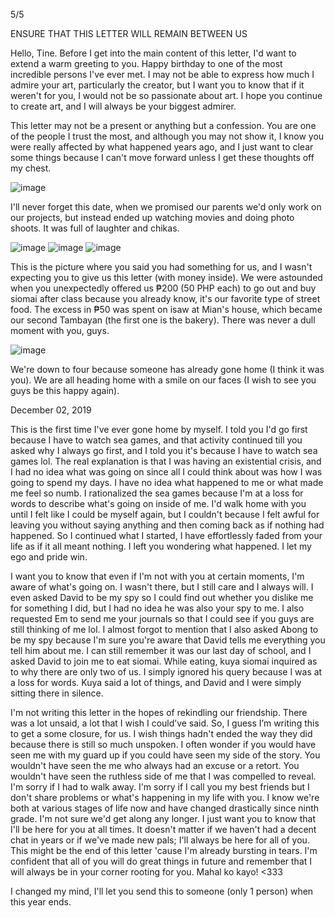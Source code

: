  5/5 

 ENSURE THAT THIS LETTER WILL REMAIN BETWEEN US

Hello, Tine. Before I get into the main content of this letter, I'd want to extend a warm greeting to you. Happy birthday to one of the most incredible persons I've ever met. I may not be able to express how much I admire your art, particularly the creator, but I want you to know that if it weren't for you, I would not be so passionate about art. I hope you continue to create art, and I will always be your biggest admirer.

This letter may not be a present or anything but a confession. You are one of the people I trust the most, and although you may not show it, I know you were really affected by what happened years ago, and I just want to clear some things because I can't move forward unless I get these thoughts off my chest.

![image](https://user-images.githubusercontent.com/95708675/145078316-717fb585-9b7d-4ed9-84d0-c60bb6d87907.png)

I'll never forget this date, when we promised our parents we'd only work on our projects, but instead ended up watching movies and doing photo shoots. It was full of laughter and chikas.

![image](https://user-images.githubusercontent.com/95708675/145078362-dc2d5645-5cb5-4338-b4b8-e886f817e0c3.png)
![image](https://user-images.githubusercontent.com/95708675/145078376-d6d31947-83a0-4a2a-80db-ac33f5af40b6.png)
![image](https://user-images.githubusercontent.com/95708675/145078392-7f8b1458-e444-4841-ab58-3a85bd0f65e6.png)

This is the picture where you said you had something for us, and I wasn't expecting you to give us this letter (with money inside). We were astounded when you unexpectedly offered us ₱200 (50 PHP each) to go out and buy siomai after class because you already know, it's our favorite type of street food. The excess in ₱50 was spent on isaw at Mian's house, which became our second Tambayan (the first one is the bakery). There was never a dull moment with you, guys.

![image](https://user-images.githubusercontent.com/95708675/145078430-ea75d369-1887-4dea-bf24-5fe175bc2ab6.png)

We're down to four because someone has already gone home (I think it was you). We are all heading home with a smile on our faces (I wish to see you guys be this happy again).

December 02, 2019

This is the first time I've ever gone home by myself. I told you I'd go first because I have to watch sea games, and that activity continued till you asked why I always go first, and I told you it's because I have to watch sea games lol. The real explanation is that I was having an existential crisis, and I had no idea what was going on since all I could think about was how I was going to spend my days. I have no idea what happened to me or what made me feel so numb. I rationalized the sea games because I'm at a loss for words to describe what's going on inside of me. I'd walk home with you until I felt like I could be myself again, but I couldn't because I felt awful for leaving you without saying anything and then coming back as if nothing had happened. So I continued what I started, I have effortlessly faded from your life as if it all meant nothing. I left you wondering what happened. I let my ego and pride win.

I want you to know that even if I'm not with you at certain moments, I'm aware of what's going on. I wasn't there, but I still care and I always will. I even asked David to be my spy so I could find out whether you dislike me for something I did, but I had no idea he was also your spy to me. I also requested Em to send me your journals so that I could see if you guys are still thinking of me lol. I almost forgot to mention that I also asked Abong to be my spy because I'm sure you're aware that David tells me everything you tell him about me. I can still remember it was our last day of school, and I asked David to join me to eat siomai. While eating, kuya siomai inquired as to why there are only two of us. I simply ignored his query because I was at a loss for words. Kuya said a lot of things, and David and I were simply sitting there in silence.

I'm not writing this letter in the hopes of rekindling our friendship. There was a lot unsaid, a lot that I wish I could’ve said. So, I guess I’m writing this to get a some closure, for us. I wish things hadn't ended the way they did because there is still so much unspoken. I often wonder if you would have seen me with my guard up if you could have seen my side of the story. You wouldn't have seen the me who always had an excuse or a retort. You wouldn't have seen the ruthless side of me that I was compelled to reveal. I'm sorry if I had to walk away. I'm sorry if I call you my best friends but I don't share problems or what's happening in my life with you. I know we're both at various stages of life now and have changed drastically since ninth grade. I'm not sure we'd get along any longer. I just want you to know that I'll be here for you at all times. It doesn't matter if we haven't had a decent chat in years or if we've made new pals; I'll always be here for all of you. This might be the end of this letter 'cause I'm already bursting in tears. I'm confident that all of you will do great things in future and remember that I will always be in your corner rooting for you. Mahal ko kayo! <333

I changed my mind, I'll let you send this to someone (only 1 person) when this year ends.
